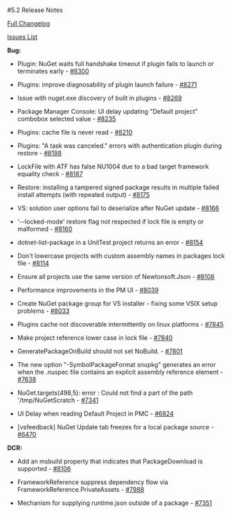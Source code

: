 #5.2 Release Notes

[Full Changelog]()

[Issues List](https://github.com/nuget/home/issues?q=is%3Aissue+is%3Aclosed+milestone%3A%225.2")

**Bug:**

* Plugin:  NuGet waits full handshake timeout if plugin fails to launch or terminates early - [#8300](https://github.com/NuGet/Home/issues/8300)

* Plugins:  improve diagnosability of plugin launch failure - [#8271](https://github.com/NuGet/Home/issues/8271)

* Issue with nuget.exe discovery of built in plugins - [#8269](https://github.com/NuGet/Home/issues/8269)

* Package Manager Console:  UI delay updating "Default project" combobox selected value - [#8235](https://github.com/NuGet/Home/issues/8235)

* Plugins:  cache file is never read - [#8210](https://github.com/NuGet/Home/issues/8210)

* Plugins:  "A task was canceled." errors with authentication plugin during restore - [#8198](https://github.com/NuGet/Home/issues/8198)

* LockFile with ATF has false NU1004 due to a bad target framework equality check - [#8187](https://github.com/NuGet/Home/issues/8187)

* Restore:  installing a tampered signed package results in multiple failed install attempts (with repeated output) - [#8175](https://github.com/NuGet/Home/issues/8175)

* VS:  solution user options fail to deserialize after NuGet update - [#8166](https://github.com/NuGet/Home/issues/8166)

* '--locked-mode' restore flag not respected if lock file is empty or malformed - [#8160](https://github.com/NuGet/Home/issues/8160)

* dotnet-list-package in a UnitTest project returns an error - [#8154](https://github.com/NuGet/Home/issues/8154)

* Don't lowercase projects with custom assembly names in packages lock file - [#8114](https://github.com/NuGet/Home/issues/8114)

* Ensure all projects use the same version of Newtonsoft.Json - [#8108](https://github.com/NuGet/Home/issues/8108)

* Performance improvements in the PM UI - [#8039](https://github.com/NuGet/Home/issues/8039)

* Create NuGet package group for VS installer - fixing some VSIX setup problems - [#8033](https://github.com/NuGet/Home/issues/8033)

* Plugins cache not discoverable intermittently on linux platforms - [#7845](https://github.com/NuGet/Home/issues/7845)

* Make project reference lower case in lock file  - [#7840](https://github.com/NuGet/Home/issues/7840)

* GeneratePackageOnBuild should not set NoBuild. - [#7801](https://github.com/NuGet/Home/issues/7801)

* The new option "-SymbolPackageFormat snupkg" generates an error when the .nuspec file contains an explicit assembly reference element - [#7638](https://github.com/NuGet/Home/issues/7638)

* NuGet.targets(498,5): error : Could not find a part of the path '/tmp/NuGetScratch - [#7341](https://github.com/NuGet/Home/issues/7341)

* UI Delay when reading Default Project in PMC - [#6824](https://github.com/NuGet/Home/issues/6824)

* [vsfeedback] NuGet Update tab freezes for a local package source - [#6470](https://github.com/NuGet/Home/issues/6470)

**DCR:**

* Add an msbuild property that indicates that PackageDownload is supported - [#8106](https://github.com/NuGet/Home/issues/8106)

* FrameworkReference suppress dependency flow via FrameworkReference.PrivateAssets - [#7988](https://github.com/NuGet/Home/issues/7988)

* Mechanism for supplying runtime.json outside of a package - [#7351](https://github.com/NuGet/Home/issues/7351)

